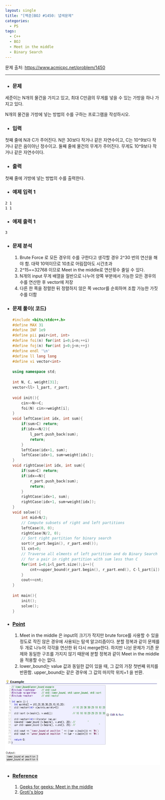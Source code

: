```yaml
---
layout: single
title: "[백준]BOJ #1450: 냅색문제"
categories:
  - PS
tags:
  - C++
  - BOJ
  - Meet in the middle
  - Binary Search
---
```






문제 출처: <https://www.acmicpc.net/problem/1450>

---

* ### **문제**

세준이는 N개의 물건을 가지고 있고, 최대 C만큼의 무게를 넣을 수 있는 가방을 하나 가지고 있다.

N개의 물건을 가방에 넣는 방법의 수를 구하는 프로그램을 작성하시오.



* ### **입력**

첫째 줄에 N과 C가 주어진다. N은 30보다 작거나 같은 자연수이고, C는 10^9보다 작거나 같은 음이아닌 정수이고. 둘째 줄에 물건의 무게가 주어진다. 무게도 10^9보다 작거나 같은 자연수이다.



* ### 출력

첫째 줄에 가방에 넣는 방법의 수를 출력한다.



* ### 예제 입력 1 

```
2 1
1 1
```

* ### 예제 출력 1 

```
3
```



* ### **문제 분석**

  1. Brute Force 로 모든 경우의 수를 구한다고 생각할 경우 2^30 번의 연산을 해야 함. 대략 10억이므로 10초로 어림잡아도 시간초과
  2. 2^15==32768 이므로 Meet in the middle로 연산횟수 줄일 수 있다.
  3. N개의 input 무게 배열을 절반으로 나누어 양쪽 부분에서 가능한 모든 경우의 수를 연산한 후 vector에 저장
  4. 다른 한 쪽을 정렬한 뒤 정렬하지 않은 쪽 vector를 순회하며 조합 가능한 가짓수를 더함

  

* ### **문제 풀이( 코드)**

  ```c++
  #include <bits/stdc++.h>
  #define MAX 31
  #define INF 1e9
  #define pii pair<int, int> 
  #define foi(n) for(int i=0;i<n;++i)
  #define foj(n) for(int j=0;j<n;++j)
  #define endl '\n'
  #define ll long long
  #define vi vector<int> 
  
  using namespace std;
  
  int N, C, weight[31];
  vector<ll> l_part, r_part;
  
  void init(){
      cin>>N>>C;
      foi(N) cin>>weight[i];
  }
  void leftCase(int idx, int sum){
      if(sum>C) return;
      if(idx==N/2){
          l_part.push_back(sum);
          return;
      }
      leftCase(idx+1, sum);
      leftCase(idx+1, sum+weight[idx]);
  }
  void rightCase(int idx, int sum){
      if(sum>C) return;
      if(idx==N){
          r_part.push_back(sum);
          return;
      }
      rightCase(idx+1, sum);
      rightCase(idx+1, sum+weight[idx]);    
  }
  void solve(){
      int mid=N/2;
      // Compute subsets of right and left partitions
      leftCase(0, 0);
      rightCase(N/2, 0);
      // Sort right partition for binary search
      sort(r_part.begin(), r_part.end());	
      ll cnt=0;
      // Traverse all elments of left partition and do Binary Search
      // for a pair in right partition with sum less than C
      for(int i=0;i<l_part.size();i++){	
          cnt+=upper_bound(r_part.begin(), r_part.end(), C-l_part[i])-r_part.begin();
      }
      cout<<cnt;
  }
  
  int main(){
      init();
      solve();
  }
  ```
  
    
  
* ### **<u>Point</u>**

  1. Meet in the middle 은 input의 크기가 작지만 brute force를 사용할 수 있을 정도로 작진 않은 경우에 사용되는 탐색 알고리즘이다. 분할 정복과 같이 문제를 두 개로 나누어 각각을 연산한 뒤 다시 merge한다. 하지만 나뉜 문제가 기존 문제와 동일한 구조를 가지지 않기 때문에 분할 정복과 같이 Meet in the middle을 적용할 수는 없다.
  2. lower_bound는 value 값과 동일한 값이 있을 때, 그 값의 가장 첫번째 위치를 반환함. upper_bound는 같은 경우에 그 값의 마지막 위치+1 을 반환.

![upper_lower_bound_example](/assets/images/upper_lower_bound_example.PNG)



* ### **<u>Reference</u>**

  1. [Geeks for geeks: Meet in the middle](https://www.geeksforgeeks.org/meet-in-the-middle/)
  2. [Groti's blog](https://groti.tistory.com/17) 